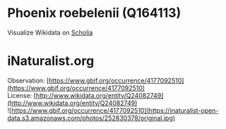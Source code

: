 
Phoenix roebelenii (Q164113)
============================
  
Visualize Wikidata on [Scholia](https://scholia.toolforge.org/taxon/Q164113)
# iNaturalist.org
  
Observation: [https://www.gbif.org/occurrence/4177092510](https://www.gbif.org/occurrence/4177092510)  
License: [http://www.wikidata.org/entity/Q24082749](http://www.wikidata.org/entity/Q24082749)  
![https://www.gbif.org/occurrence/4177092510](https://inaturalist-open-data.s3.amazonaws.com/photos/252830378/original.jpg)